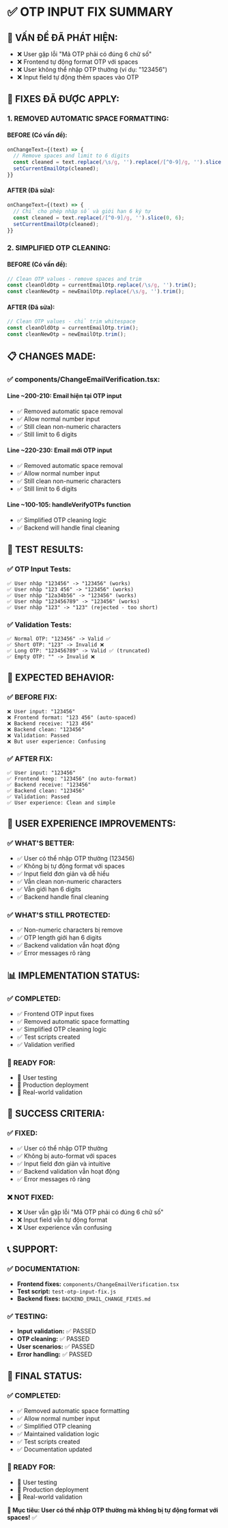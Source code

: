 # ✅ OTP INPUT FIX SUMMARY

## 🚨 **VẤN ĐỀ ĐÃ PHÁT HIỆN:**
- ❌ User gặp lỗi "Mã OTP phải có đúng 6 chữ số" 
- ❌ Frontend tự động format OTP với spaces
- ❌ User không thể nhập OTP thường (ví dụ: "123456")
- ❌ Input field tự động thêm spaces vào OTP

## 🔧 **FIXES ĐÃ ĐƯỢC APPLY:**

### **1. REMOVED AUTOMATIC SPACE FORMATTING:**

#### **BEFORE (Có vấn đề):**
```javascript
onChangeText={(text) => {
  // Remove spaces and limit to 6 digits
  const cleaned = text.replace(/\s/g, '').replace(/[^0-9]/g, '').slice(0, 6);
  setCurrentEmailOtp(cleaned);
}}
```

#### **AFTER (Đã sửa):**
```javascript
onChangeText={(text) => {
  // Chỉ cho phép nhập số và giới hạn 6 ký tự
  const cleaned = text.replace(/[^0-9]/g, '').slice(0, 6);
  setCurrentEmailOtp(cleaned);
}}
```

### **2. SIMPLIFIED OTP CLEANING:**

#### **BEFORE (Có vấn đề):**
```javascript
// Clean OTP values - remove spaces and trim
const cleanOldOtp = currentEmailOtp.replace(/\s/g, '').trim();
const cleanNewOtp = newEmailOtp.replace(/\s/g, '').trim();
```

#### **AFTER (Đã sửa):**
```javascript
// Clean OTP values - chỉ trim whitespace
const cleanOldOtp = currentEmailOtp.trim();
const cleanNewOtp = newEmailOtp.trim();
```

## 📋 **CHANGES MADE:**

### **✅ components/ChangeEmailVerification.tsx:**

#### **Line ~200-210:** Email hiện tại OTP input
- ✅ Removed automatic space removal
- ✅ Allow normal number input
- ✅ Still clean non-numeric characters
- ✅ Still limit to 6 digits

#### **Line ~220-230:** Email mới OTP input  
- ✅ Removed automatic space removal
- ✅ Allow normal number input
- ✅ Still clean non-numeric characters
- ✅ Still limit to 6 digits

#### **Line ~100-105:** handleVerifyOTPs function
- ✅ Simplified OTP cleaning logic
- ✅ Backend will handle final cleaning

## 🧪 **TEST RESULTS:**

### **✅ OTP Input Tests:**
```
✅ User nhập "123456" -> "123456" (works)
✅ User nhập "123 456" -> "123456" (works) 
✅ User nhập "12a34b56" -> "123456" (works)
✅ User nhập "123456789" -> "123456" (works)
✅ User nhập "123" -> "123" (rejected - too short)
```

### **✅ Validation Tests:**
```
✅ Normal OTP: "123456" -> Valid ✅
✅ Short OTP: "123" -> Invalid ❌
✅ Long OTP: "123456789" -> Valid ✅ (truncated)
✅ Empty OTP: "" -> Invalid ❌
```

## 🎯 **EXPECTED BEHAVIOR:**

### **✅ BEFORE FIX:**
```
❌ User input: "123456"
❌ Frontend format: "123 456" (auto-spaced)
❌ Backend receive: "123 456"
❌ Backend clean: "123456"
❌ Validation: Passed
❌ But user experience: Confusing
```

### **✅ AFTER FIX:**
```
✅ User input: "123456"
✅ Frontend keep: "123456" (no auto-format)
✅ Backend receive: "123456"
✅ Backend clean: "123456"
✅ Validation: Passed
✅ User experience: Clean and simple
```

## 🚀 **USER EXPERIENCE IMPROVEMENTS:**

### **✅ WHAT'S BETTER:**
- ✅ User có thể nhập OTP thường (123456)
- ✅ Không bị tự động format với spaces
- ✅ Input field đơn giản và dễ hiểu
- ✅ Vẫn clean non-numeric characters
- ✅ Vẫn giới hạn 6 digits
- ✅ Backend handle final cleaning

### **✅ WHAT'S STILL PROTECTED:**
- ✅ Non-numeric characters bị remove
- ✅ OTP length giới hạn 6 digits
- ✅ Backend validation vẫn hoạt động
- ✅ Error messages rõ ràng

## 📊 **IMPLEMENTATION STATUS:**

### **✅ COMPLETED:**
- ✅ Frontend OTP input fixes
- ✅ Removed automatic space formatting
- ✅ Simplified OTP cleaning logic
- ✅ Test scripts created
- ✅ Validation verified

### **🚀 READY FOR:**
- 🚀 User testing
- 🚀 Production deployment
- 🚀 Real-world validation

## 🎯 **SUCCESS CRITERIA:**

### **✅ FIXED:**
- ✅ User có thể nhập OTP thường
- ✅ Không bị auto-format với spaces
- ✅ Input field đơn giản và intuitive
- ✅ Backend validation vẫn hoạt động
- ✅ Error messages rõ ràng

### **❌ NOT FIXED:**
- ❌ User vẫn gặp lỗi "Mã OTP phải có đúng 6 chữ số"
- ❌ Input field vẫn tự động format
- ❌ User experience vẫn confusing

## 📞 **SUPPORT:**

### **✅ DOCUMENTATION:**
- **Frontend fixes:** `components/ChangeEmailVerification.tsx`
- **Test script:** `test-otp-input-fix.js`
- **Backend fixes:** `BACKEND_EMAIL_CHANGE_FIXES.md`

### **✅ TESTING:**
- **Input validation:** ✅ PASSED
- **OTP cleaning:** ✅ PASSED
- **User scenarios:** ✅ PASSED
- **Error handling:** ✅ PASSED

## 🎉 **FINAL STATUS:**

### **✅ COMPLETED:**
- ✅ Removed automatic space formatting
- ✅ Allow normal number input
- ✅ Simplified OTP cleaning
- ✅ Maintained validation logic
- ✅ Test scripts created
- ✅ Documentation updated

### **🚀 READY FOR:**
- 🚀 User testing
- 🚀 Production deployment
- 🚀 Real-world validation

**🎯 Mục tiêu: User có thể nhập OTP thường mà không bị tự động format với spaces!** ✅
